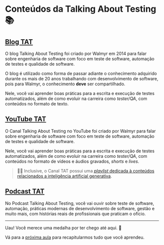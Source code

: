# Conteúdos da Talking About Testing 📚

## [Blog TAT](https://talkingabouttesting.com/)

O blog Talking About Testing foi criado por Walmyr em 2014 para falar sobre  engenharia de software com foco em teste de software, automação de testes e qualidade de software.

O blog é utilizado como forma de passar adiante o conhecimento adquirido durante os mais de 20 anos trabalhando com desenvolvimento de software, pois para Walmyr, o conhecimento **deve** ser compartilhado.

Nele, você vai aprender boas práticas para a escrita e execução de testes automatizados, além de como evoluir na carreira como _tester/QA_, com conteúdos no formato de texto.

## [YouTube TAT](https://www.youtube.com/@talkingabouttesting)

O Canal Talking About Testing no YouTube foi criado por Walmyr para falar sobre  engenharia de software com foco em teste de software, automação de testes e qualidade de software.

Nele, você vai aprender boas práticas para a escrita e execução de testes automatizados, além de como evoluir na carreira como _tester/QA_, com conteúdos no formato de vídeos e áudios gravados, _shorts_ e _lives_.

> 👨‍🏫 Inclusive, o Canal TAT possui uma [_playlist_ dedicada à conteúdos relacionados a inteligência artificial generativa](https://www.youtube.com/playlist?list=PL-eblSNRj0QEV_gk0iJP5WI6ln3lrR5El).

## [Podcast TAT](https://open.spotify.com/show/5HFlqWkk6qtgJquUixyuKo?si=2b8c25e549754502)

No Podcast Talking About Testing, você vai ouvir sobre teste de software, automação, práticas modernas de desenvolvimento de software, gestão e muito mais, com histórias reais de profissionais que praticam o ofício.

___

Uau! Você merece uma medalha por ter chego até aqui. 🥇

Vá para a [próxima aula](../congratulations.md) para recapitularmos tudo que você aprendeu.
